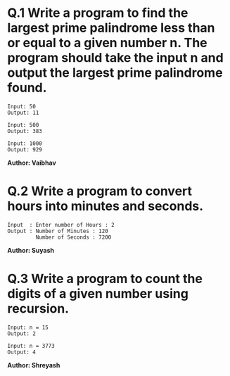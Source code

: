 # Q.1 Write a program to find the largest prime palindrome less than or equal to a given number n. The program should take the input n and output the largest prime palindrome found.
```
Input: 50
Output: 11

Input: 500
Output: 383

Input: 1000
Output: 929
```
**Author: Vaibhav**

# Q.2 Write a program to convert hours into minutes and seconds.
```
Input  : Enter number of Hours : 2
Output : Number of Minutes : 120
         Number of Seconds : 7200
```
**Author: Suyash**

# Q.3 Write a program to count the digits of a given number using recursion.
```
Input: n = 15
Output: 2

Input: n = 3773
Output: 4
```
**Author: Shreyash**
